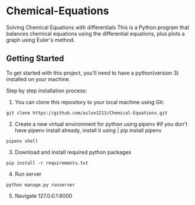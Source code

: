 # Chemical-Equations

Solving Chemical Equations with differentials
This is a Python program that balances chemical equations using the differential equations, plus plots a graph using Euler's method.

## Getting Started

To get started with this project, you'll need to have a python(version 3) installed on your machine.

Step by step installation process:

1. You can clone this repository to your local machine using Git:

```Git:
git clone https://github.com/aslon1213/Chemical-Equations.git
```

2. Create a new virtual environment for python using pipenv
   #if you don't have pipenv install already, install it using | pip install pipenv

```
pipenv shell
```

3. Download and install required python packages

```
pip install -r requirements.txt
```

4. Run server

```
python manage.py runserver
```

5. Navigate 127.0.0.1:8000
